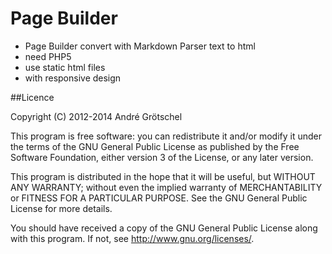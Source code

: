 Page Builder
==================
 * Page Builder convert with Markdown Parser text to html
 * need PHP5
 * use static html files
 * with responsive design

##Licence

Copyright (C) 2012-2014 André Grötschel

This program is free software: you can redistribute it and/or modify
it under the terms of the GNU General Public License as published by
the Free Software Foundation, either version 3 of the License, or
any later version.

This program is distributed in the hope that it will be useful,
but WITHOUT ANY WARRANTY; without even the implied warranty of
MERCHANTABILITY or FITNESS FOR A PARTICULAR PURPOSE. See the
GNU General Public License for more details.

You should have received a copy of the GNU General Public License
along with this program. If not, see <http://www.gnu.org/licenses/>.